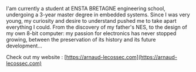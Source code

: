I'am currently a student at ENSTA BRETAGNE engineering school, undergoing a 3-year master degree in embedded systems.
Since I was very young, my curiosity and desire to understand pushed me to take apart everything I could. 
From the discovery of my father's NES, to the design of my own 8-bit computer: my passion for electronics 
has never stopped growing, between the preservation of its history and its future development...

Check out my website : [https://arnaud-lecossec.com](https://arnaud-lecossec.com) 

<!---
Arnaud-Le-Cossec/Arnaud-Le-Cossec is a ✨ special ✨ repository because its `README.md` (this file) appears on your GitHub profile.
You can click the Preview link to take a look at your changes.
--->
